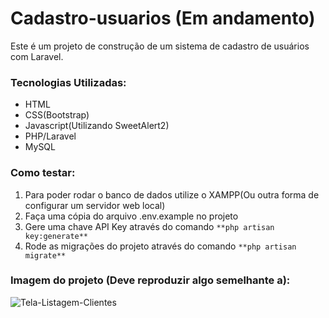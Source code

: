 # Cadastro-usuarios (Em andamento)
Este é um projeto de construção de um sistema de cadastro de usuários com Laravel.

### Tecnologias Utilizadas:
* HTML
* CSS(Bootstrap)
* Javascript(Utilizando SweetAlert2)
* PHP/Laravel
* MySQL

### Como testar:
 1. Para poder rodar o banco de dados utilize o XAMPP(Ou outra forma de configurar um servidor web local)
 2. Faça uma cópia do arquivo .env.example no projeto
 3. Gere uma chave API Key através do comando `**php artisan key:generate**`
 4. Rode as migrações do projeto através do comando `**php artisan migrate**`


### Imagem do projeto (Deve reproduzir algo semelhante a):
![Tela-Listagem-Clientes](https://github.com/user-attachments/assets/49a600f2-d1a3-4a27-b95c-8ca6a81cd900)
